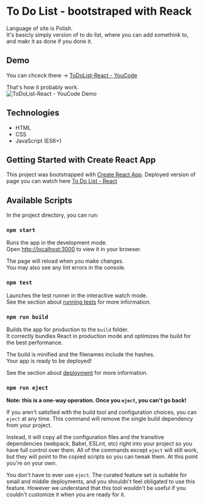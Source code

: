 # To Do List - bootstraped with Reack

Language of site is Polish.<br>
It's basicly simply version of to do list, where you can add somethink to, and makr it as done if you done it.

## Demo

You can chceck there -> [ToDoList-React - YouCode](https://helkapl.github.io/todolist-react/)

That's how it probably work.<br>
![ToDoList-React - YouCode Demo](src/CPT2301252205-450x213.gif)

## Technologies
- HTML
- CSS
- JavaScript (ES6+)

## Getting Started with Create React App

This project was bootstrapped with [Create React App](https://github.com/facebook/create-react-app).
Deployed version of page you can watch here [To Do List - React ](https://helkapl.github.io/todolist-react/)
## Available Scripts

In the project directory, you can run:

### `npm start`

Runs the app in the development mode.\
Open [http://localhost:3000](http://localhost:3000) to view it in your browser.

The page will reload when you make changes.\
You may also see any lint errors in the console.

### `npm test`

Launches the test runner in the interactive watch mode.\
See the section about [running tests](https://facebook.github.io/create-react-app/docs/running-tests) for more information.

### `npm run build`

Builds the app for production to the `build` folder.\
It correctly bundles React in production mode and optimizes the build for the best performance.

The build is minified and the filenames include the hashes.\
Your app is ready to be deployed!

See the section about [deployment](https://facebook.github.io/create-react-app/docs/deployment) for more information.

### `npm run eject`

**Note: this is a one-way operation. Once you `eject`, you can't go back!**

If you aren't satisfied with the build tool and configuration choices, you can `eject` at any time. This command will remove the single build dependency from your project.

Instead, it will copy all the configuration files and the transitive dependencies (webpack, Babel, ESLint, etc) right into your project so you have full control over them. All of the commands except `eject` will still work, but they will point to the copied scripts so you can tweak them. At this point you're on your own.

You don't have to ever use `eject`. The curated feature set is suitable for small and middle deployments, and you shouldn't feel obligated to use this feature. However we understand that this tool wouldn't be useful if you couldn't customize it when you are ready for it.

